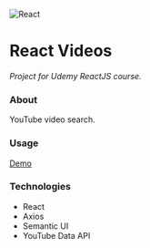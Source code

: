 ![React](https://github.com/ermondel/wiki/blob/master/files/icons48b/React48b.png)

# React Videos

_Project for Udemy ReactJS course._

### About

YouTube video search.

### Usage

[Demo](https://ermondel.github.io/react-videos)

### Technologies

- React
- Axios
- Semantic UI
- YouTube Data API
